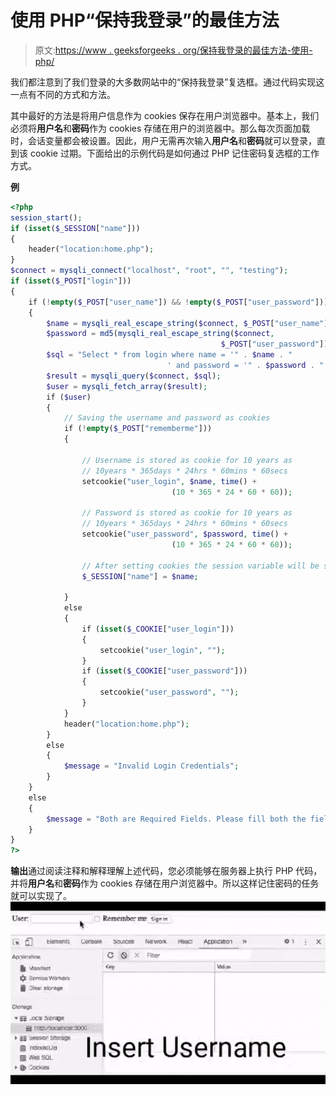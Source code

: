 # 使用 PHP“保持我登录”的最佳方法

> 原文:[https://www . geeksforgeeks . org/保持我登录的最佳方法-使用-php/](https://www.geeksforgeeks.org/best-approach-for-keep-me-logged-in-using-php/)

我们都注意到了我们登录的大多数网站中的“保持我登录”复选框。通过代码实现这一点有不同的方式和方法。

其中最好的方法是将用户信息作为 cookies 保存在用户浏览器中。基本上，我们必须将**用户名**和**密码**作为 cookies 存储在用户的浏览器中。那么每次页面加载时，会话变量都会被设置。因此，用户无需再次输入**用户名**和**密码**就可以登录，直到该 cookie 过期。下面给出的示例代码是如何通过 PHP 记住密码复选框的工作方式。

**例**

```php
<?php
session_start();
if (isset($_SESSION["name"]))
{
    header("location:home.php");
}
$connect = mysqli_connect("localhost", "root", "", "testing");
if (isset($_POST["login"]))
{
    if (!empty($_POST["user_name"]) && !empty($_POST["user_password"]))
    {
        $name = mysqli_real_escape_string($connect, $_POST["user_name"]);
        $password = md5(mysqli_real_escape_string($connect,
                                               $_POST["user_password"]));
        $sql = "Select * from login where name = '" . $name . "
                                   ' and password = '" . $password . "'";
        $result = mysqli_query($connect, $sql);
        $user = mysqli_fetch_array($result);
        if ($user)
        {
            // Saving the username and password as cookies
            if (!empty($_POST["rememberme"]))
            {

                // Username is stored as cookie for 10 years as
                // 10years * 365days * 24hrs * 60mins * 60secs
                setcookie("user_login", $name, time() +
                                    (10 * 365 * 24 * 60 * 60));

                // Password is stored as cookie for 10 years as 
                // 10years * 365days * 24hrs * 60mins * 60secs
                setcookie("user_password", $password, time() +
                                    (10 * 365 * 24 * 60 * 60));

                // After setting cookies the session variable will be set
                $_SESSION["name"] = $name;

            }
            else
            {
                if (isset($_COOKIE["user_login"]))
                {
                    setcookie("user_login", "");
                }
                if (isset($_COOKIE["user_password"]))
                {
                    setcookie("user_password", "");
                }
            }
            header("location:home.php");
        }
        else
        {
            $message = "Invalid Login Credentials";
        }
    }
    else
    {
        $message = "Both are Required Fields. Please fill both the fields";
    }
}
?>
```

**输出**通过阅读注释和解释理解上述代码，您必须能够在服务器上执行 PHP 代码，并将**用户名**和**密码**作为 cookies 存储在用户浏览器中。所以这样记住密码的任务就可以实现了。![Working of remember me through PHP](img/4a4e6e7d26b83ae7808bba4ce55e4c8f.png)